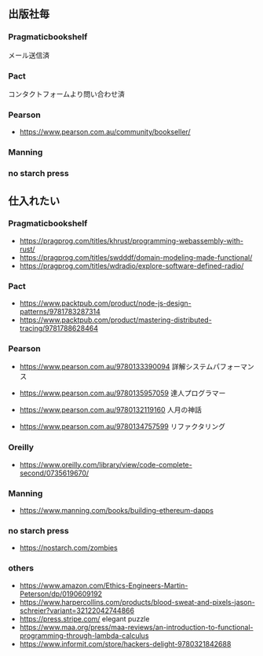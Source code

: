 ## 出版社毎

### Pragmaticbookshelf

メール送信済

### Pact

コンタクトフォームより問い合わせ済

### Pearson

- https://www.pearson.com.au/community/bookseller/

### Manning

### no starch press

## 仕入れたい

### Pragmaticbookshelf

- https://pragprog.com/titles/khrust/programming-webassembly-with-rust/
- https://pragprog.com/titles/swdddf/domain-modeling-made-functional/
- https://pragprog.com/titles/wdradio/explore-software-defined-radio/

### Pact

- https://www.packtpub.com/product/node-js-design-patterns/9781783287314
- https://www.packtpub.com/product/mastering-distributed-tracing/9781788628464

### Pearson

- https://www.pearson.com.au/9780133390094 詳解システムパフォーマンス
- https://www.pearson.com.au/9780135957059 達人プログラマー
- https://www.pearson.com.au/9780132119160 人月の神話

- https://www.pearson.com.au/9780134757599 リファクタリング

### Oreilly

- https://www.oreilly.com/library/view/code-complete-second/0735619670/

### Manning

- https://www.manning.com/books/building-ethereum-dapps

### no starch press

- https://nostarch.com/zombies

### others

- https://www.amazon.com/Ethics-Engineers-Martin-Peterson/dp/0190609192
- https://www.harpercollins.com/products/blood-sweat-and-pixels-jason-schreier?variant=32122042744866
- https://press.stripe.com/ elegant puzzle
- https://www.maa.org/press/maa-reviews/an-introduction-to-functional-programming-through-lambda-calculus
- https://www.informit.com/store/hackers-delight-9780321842688
